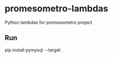# promesometro-lambdas

Python lambdas for promesometro project

## Run ##

pip install pymysql --target .
